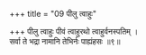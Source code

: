 +++
title = "09 पीलु त्वाहुः"

+++
पीलु त्वाहुः पीवं त्वाहुरथो त्वाहुर्वनस्पतिम् ।  
सर्वा ते भद्रा नामानि तेभिर्नः पाह्यंहसः ॥९॥